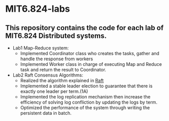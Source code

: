 # MIT6.824-labs

## This repository contains the code for each lab of MIT6.824 Distributed systems.
- Lab1 Map-Reduce system:  
  - Implemented Coordinator class who creates the tasks, gather and handle the response from workers
  - Implemented Worker class in charge of executing Map and Reduce task and return the result to Coordinator.
- Lab2 Raft Consensus Algorithms:
  - Realized the algorithm explained in [Raft](https://raft.github.io/raft.pdf)
  - Implemented a stable leader election to guarantee that there is exactly one leader per term.(1A)
  - Implemented the log replication mechanism then increase the efficiency of solving log confliction by updating the logs by term.
  - Optimized the performance of the system through writing the persistent data in batch.
